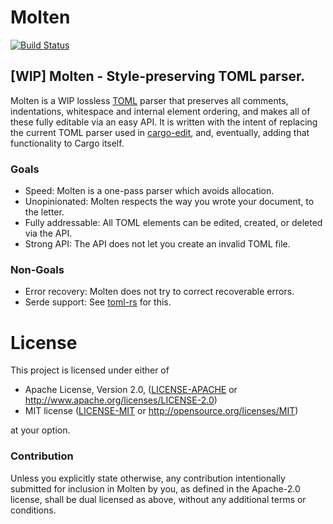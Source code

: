 # Molten

[![Build Status](https://travis-ci.org/LeopoldArkham/Molten.svg?branch=master)](https://travis-ci.org/LeopoldArkham/Molten)

## [WIP] Molten - Style-preserving TOML parser.

Molten is a WIP lossless [TOML](https://github.com/toml-lang/toml) parser that preserves all
comments, indentations, whitespace and internal element ordering, and makes all of these fully
editable via an easy API. It is written with the intent of replacing the current TOML parser
used in [cargo-edit](https://github.com/killercup/cargo-edit), and, eventually, adding that
functionality to Cargo itself.

### Goals
- Speed: Molten is a one-pass parser which avoids allocation.
- Unopinionated: Molten respects the way you wrote your document, to the letter.
- Fully addressable: All TOML elements can be edited, created, or deleted via the API.
- Strong API: The API does not let you create an invalid TOML file.

### Non-Goals
- Error recovery: Molten does not try to correct recoverable errors.
- Serde support: See [toml-rs](https://github.com/alexcrichton/toml-rs) for this.

# License

This project is licensed under either of

 * Apache License, Version 2.0, ([LICENSE-APACHE](LICENSE-APACHE) or
   http://www.apache.org/licenses/LICENSE-2.0)
 * MIT license ([LICENSE-MIT](LICENSE-MIT) or
   http://opensource.org/licenses/MIT)

at your option.

### Contribution

Unless you explicitly state otherwise, any contribution intentionally submitted
for inclusion in Molten by you, as defined in the Apache-2.0 license, shall be
dual licensed as above, without any additional terms or conditions.
